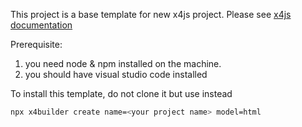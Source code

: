 This project is a base template for new x4js project.
Please see [x4js documentation](https://x4js.org/doc)


Prerequisite:
  1. you need node & npm installed on the machine.
  2. you should have visual studio code installed


To install this template, do not clone it but use instead

```sh
npx x4builder create name=<your project name> model=html
```


